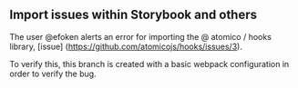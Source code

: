## Import issues within Storybook and others

The user @efoken alerts an error for importing the @ atomico / hooks library, [issue] (https://github.com/atomicojs/hooks/issues/3).

To verify this, this branch is created with a basic webpack configuration in order to verify the bug.
